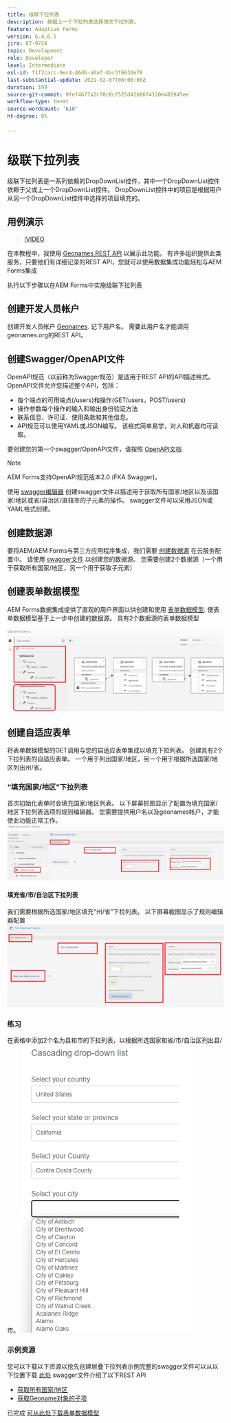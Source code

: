 ```yaml
---
title: 级联下拉列表
description: 根据上一个下拉列表选择填充下拉列表。
feature: Adaptive Forms
version: 6.4,6.5
jira: KT-9724
topic: Development
role: Developer
level: Intermediate
exl-id: f1f2cacc-9ec4-46d6-a6af-dac3f663de78
last-substantial-update: 2021-02-07T00:00:00Z
duration: 199
source-git-commit: 9fef4b77a2c70c8cf525d42686f4120e481945ee
workflow-type: tm+mt
source-wordcount: '610'
ht-degree: 0%

---
```


# 级联下拉列表

级联下拉列表是一系列依赖的DropDownList控件，其中一个DropDownList控件依赖于父或上一个DropDownList控件。 DropDownList控件中的项目是根据用户从另一个DropDownList控件中选择的项目填充的。

## 用例演示

>[!VIDEO](https://video.tv.adobe.com/v/340344?quality=12&learn=on)

在本教程中，我使用 [Geonames REST API](http://api.geonames.org/) 以展示此功能。
有许多组织提供此类服务，只要他们有详细记录的REST API，您就可以使用数据集成功能轻松与AEM Forms集成

执行以下步骤以在AEM Forms中实施级联下拉列表

## 创建开发人员帐户

创建开发人员帐户 [Geonames](https://www.geonames.org/login). 记下用户名。 需要此用户名才能调用geonames.org的REST API。

## 创建Swagger/OpenAPI文件

OpenAPI规范（以前称为Swagger规范）是适用于REST API的API描述格式。 OpenAPI文件允许您描述整个API，包括：

* 每个端点的可用端点(/users)和操作(GET/users，POST/users)
* 操作参数每个操作的输入和输出身份验证方法
* 联系信息、许可证、使用条款和其他信息。
* API规范可以使用YAML或JSON编写。 该格式简单易学，对人和机器均可读取。

要创建您的第一个swagger/OpenAPI文件，请按照 [OpenAPI文档](https://swagger.io/docs/specification/2-0/basic-structure/)

>[!NOTE]
> AEM Forms支持OpenAPI规范版本2.0 (FKA Swagger)。

使用 [swagger编辑器](https://editor.swagger.io/) 创建swagger文件以描述用于获取所有国家/地区以及该国家/地区或省/自治区/直辖市的子元素的操作。 swagger文件可以采用JSON或YAML格式创建。

## 创建数据源

要将AEM/AEM Forms与第三方应用程序集成，我们需要 [创建数据源](https://experienceleague.adobe.com/docs/experience-manager-learn/forms/ic-web-channel-tutorial/parttwo.html) 在云服务配置中。 请使用 [swagger文件](assets/geonames-swagger-files.zip) 以创建您的数据源。
您需要创建2个数据源（一个用于获取所有国家/地区，另一个用于获取子元素）


## 创建表单数据模型

AEM Forms数据集成提供了直观的用户界面以供创建和使用 [表单数据模型](https://experienceleague.adobe.com/docs/experience-manager-65/forms/form-data-model/create-form-data-models.html). 使表单数据模型基于上一步中创建的数据源。 具有2个数据源的表单数据模型

![fdm](assets/geonames-fdm.png)


## 创建自适应表单

将表单数据模型的GET调用与您的自适应表单集成以填充下拉列表。
创建具有2个下拉列表的自适应表单。 一个用于列出国家/地区，另一个用于根据所选国家/地区列出州/省。

### “填充国家/地区”下拉列表

首次初始化表单时会填充国家/地区列表。 以下屏幕抓图显示了配置为填充国家/地区下拉列表选项的规则编辑器。 您需要提供用户名以及geonames帐户，才能使此功能正常工作。
![get-countries](assets/get-countries-rule-editor.png)

#### 填充省/市/自治区下拉列表

我们需要根据所选国家/地区填充“州/省”下拉列表。 以下屏幕截图显示了规则编辑器配置
![state-providle-options](assets/state-province-options.png)

### 练习

在表格中添加2个名为县和市的下拉列表，以根据所选国家和省/市/自治区列出县/市。
![练习](assets/cascading-drop-down-exercise.png)


### 示例资源

您可以下载以下资源以抢先创建层叠下拉列表示例完整的swagger文件可以从以下位置下载 [此处](assets/geonames-swagger-files.zip)
swagger文件介绍了以下REST API
* [获取所有国家/地区](http://api.geonames.org/countryInfoJSON?username=yourusername)
* [获取Geoname对象的子项](http://api.geonames.org/children?formatted=true&amp;geonameId=6252001&amp;username=yourusername)

已完成 [可从此处下载表单数据模型](assets/geonames-api-form-data-model.zip)
